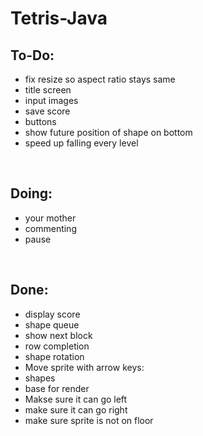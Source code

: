 # Tetris-Java

To-Do:
-
- fix resize so aspect ratio stays same
- title screen
- input images 
- save score 
- buttons
- show future position of shape on bottom
- speed up falling every level

<br>

Doing:
-
- your mother
- commenting
- pause


<br>

Done: 
-
- display score
- shape queue
- show next block
- row completion
- shape rotation
- Move sprite with arrow keys:
- shapes
- base for render
- Makse sure it can go left
- make sure it can go right
- make sure sprite is not on floor
